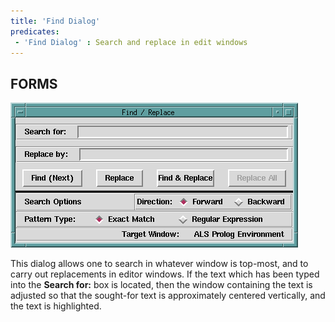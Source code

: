 ```yaml
---
title: 'Find Dialog'
predicates:
 - 'Find Dialog' : Search and replace in edit windows
---
```


## FORMS


![](images/find_dialog.gif)

This dialog allows one to search in whatever window is top-most, and to carry out replacements in editor windows. If the text which has been typed into the **Search for:** box is located, then the window containing the text is adjusted so that the sought-for text is approximately centered vertically, and the text is highlighted.



